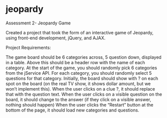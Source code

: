 # jeopardy
Assessment 2- Jeopardy Game 

Created a project that took the form of an interactive game of Jeopardy, using front-end development, jQuery, and AJAX.

Project Requirements:

The game board should be 6 categories across, 5 question down, displayed in a table. Above this should be a header row with the name of each category.
At the start of the game, you should randomly pick 6 categories from the jService API. For each category, you should randomly select 5 questions for that category.
Initially, the board should show with ? on each spot on the board (on the real TV show, it shows dollar amount, but we won’t implement this).
When the user clicks on a clue ?, it should replace that with the question text.
When the user clicks on a visible question on the board, it should change to the answer (if they click on a visible answer, nothing should happen)
When the user clicks the “Restart” button at the bottom of the page, it should load new categories and questions.
